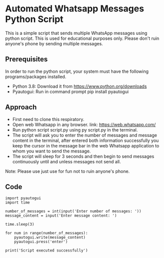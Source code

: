# Automated Whatsapp Messages Python Script

This is a simple script that sends multiple WhatsApp messages using python script. This is used for educational purposes only. Please don't ruin anyone's phone by sending multiple messages.

## Prerequisites

In order to run the python script, your system must have the following programs/packages installed.
* Python 3.8: Download it from https://www.python.org/downloads
* Pyautogui: Run in command prompt pip install pyautogui

## Approach
* First need to clone this respiratory.
* Open web Whatsapp in any browser. link: https://web.whatsapp.com/
* Run python script script.py using py script.py in the terminal.
* The script will ask you to enter the number of messages and message content in the terminal, after entered both information successfully you keep the cursor in the message bar in the web Whatsapp application to whom you want to send the message.
* The script will sleep for 3 seconds and then begin to send messages continuously until and unless messages not send all.

Note: Please use just use for fun not to ruin anyone's phone.

## Code
```
import pyautogui
import time

number_of_messages = int(input('Enter number of messages: '))
message_content = input('Enter message content: ')

time.sleep(3)

for num in range(number_of_messages):
    pyautogui.write(message_content)
    pyautogui.press('enter')

print('Script executed successfully')
```
